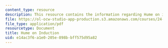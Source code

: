 ```yaml
---
content_type: resource
description: This resource contains the information regarding Hume on induction.
file: https://ol-ocw-studio-app-production.s3.amazonaws.com/courses/24-01-classics-of-western-philosophy-spring-2016/e14ac3f6a1e0205e898bbff575d95a82_MIT24_01S16_SES16.pdf
file_type: application/pdf
resourcetype: Document
title: Hume on Induction
uid: e14ac3f6-a1e0-205e-898b-bff575d95a82
---
```

